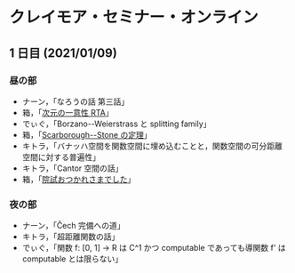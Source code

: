 # クレイモア・セミナー・オンライン

## 1 日目 (2021/01/09)

### 昼の部

* ナーン，「なろうの話 第三話」
* 箱，「[次元の一意性 RTA](./ac96e9de44ef.pdf)」
* でぃぐ，「Borzano--Weierstrass と splitting family」
* 箱，「[Scarborough--Stone の定理](./40382aa63149.pdf)」
* キトラ，「バナッハ空間を関数空間に埋め込むことと，関数空間の可分距離空間に対する普遍性」
* キトラ，「Cantor 空間の話」
* 箱，「[院試おつかれさまでした](./543cf4259900.pdf)」

### 夜の部

* ナーン，「Čech 完備への道」
* キトラ，「超距離関数の話」
* でぃぐ，「関数 f: [0, 1] → R は C^1 かつ computable であっても導関数 f' は computable とは限らない」

